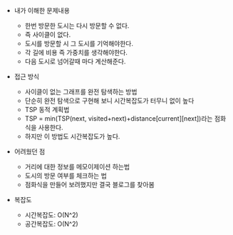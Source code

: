 - 내가 이해한 문제내용
	- 한번 방문한 도시는 다시 방문할 수 없다.
	- 즉 사이클이 없다.
	- 도시를 방문할 시 그 도시를 기억해야한다.
	- 각 길에 비용 즉 가중치를 생각해야한다.
	- 다음 도시로 넘어갈때 마다 계산해준다.

- 접근 방식
	- 사이클이 없는 그래프를 완전 탐색하는 방법
	- 단순히 완전 탐색으로 구현해 보니 시간복잡도가 터무니 없이 높다
	- TSP 동적 계획법
	- TSP = min(TSP(next, visited+next)+distance[current][next])라는 점화식을 사용한다.
	- 하지만 이 방법도 시간복잡도가 높다.


- 어려웠던 점
	- 거리에 대한 정보를 메모이제이션 하는법
	- 도시의 방문 여부를 체크하는 법
	- 점화식을 만들어 보려했지만 결국 블로그를 찾아봄

- 복잡도
	-  시간복잡도: O(N^2) 
	-  공간복잡도: O(N^2)